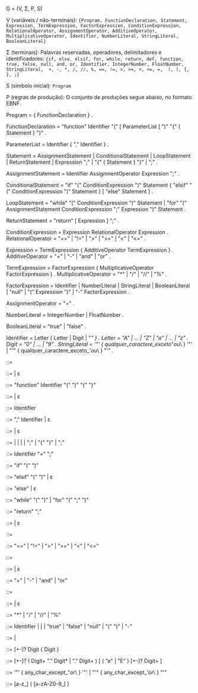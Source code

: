 G = (V, Σ, P, S)


  V (variáveis / não-terminais):
    `{Program, FunctionDeclaration, Statement, Expression, TermExpression, FactorExpression, ConditionExpression, RelationalOperator, AssignmentOperator, AdditiveOperator, MultiplicativeOperator, Identifier, NumberLiteral, StringLiteral, BooleanLiteral}`

  Σ (terminais): Palavras reservadas, operadores, delimitadores e identificadores:
    `{if, else, elsif, for, while, return, def, function, true, false, null, and, or,
      Identifier, IntegerNumber, FloatNumber, StringLiteral, 
      +, -, *, /, //, %, ==, !=, >, >=, <, <=, =, 
      (, ), {, }, ;}`

  S (símbolo inicial):
    `Program`

  P (regras de produção):
    O conjunto de produções segue abaixo, no formato EBNF.




Program                 = { FunctionDeclaration } .

FunctionDeclaration     = "function" Identifier "(" [ ParameterList ] ")" "{" { Statement } "}" .

ParameterList           = Identifier { "," Identifier } .

Statement               = AssignmentStatement
                        | ConditionalStatement
                        | LoopStatement
                        | ReturnStatement
                        | Expression ";"
                        | "{" { Statement } "}"
                        | ";" .

AssignmentStatement     = Identifier AssignmentOperator Expression ";" .

ConditionalStatement    = "if" "(" ConditionExpression ")" Statement 
                        { "elsif" "(" ConditionExpression ")" Statement } 
                        [ "else" Statement ] .

LoopStatement           = "while" "(" ConditionExpression ")" Statement
                        | "for" "(" AssignmentStatement ConditionExpression ";" Expression ")" Statement .

ReturnStatement         = "return" [ Expression ] ";" .

ConditionExpression     = Expression RelationalOperator Expression .
RelationalOperator      = "==" | "!=" | ">" | ">=" | "<" | "<=" .

Expression              = TermExpression { AdditiveOperator TermExpression } .
AdditiveOperator        = "+" | "-" | "and" | "or" .

TermExpression          = FactorExpression { MultiplicativeOperator FactorExpression } .
MultiplicativeOperator  = "*" | "/" | "//" | "%" .

FactorExpression        = Identifier
                        | NumberLiteral
                        | StringLiteral
                        | BooleanLiteral
                        | "null"
                        | "(" Expression ")"
                        | "-" FactorExpression .

AssignmentOperator      = "=" .

NumberLiteral           = IntegerNumber | FloatNumber .

BooleanLiteral          = "true" | "false" .

Identifier              = Letter { Letter | Digit | "_" } .
Letter                  = "A" | ... | "Z" | "a" | ... | "z" .
Digit                   = "0" | ... | "9" .
StringLiteral           = '"' { qualquer_caractere_exceto_"_ou_\ } '"' 
                        | "'" { qualquer_caractere_exceto_'_ou_\ } "'" .



<Program>                   ::= <FunctionDeclarationList>

<FunctionDeclarationList>    ::= <FunctionDeclaration> <FunctionDeclarationList> | ε

<FunctionDeclaration>        ::= "function" Identifier "(" <ParameterListOpt> ")" "{" <StatementList> "}"

<ParameterListOpt>           ::= <ParameterList> | ε

<ParameterList>              ::= Identifier <ParameterListTail>

<ParameterListTail>          ::= "," Identifier <ParameterListTail> | ε

<StatementList>              ::= <Statement> <StatementList> | ε

<Statement>                  ::= <AssignmentStatement>
                               | <ConditionalStatement>
                               | <LoopStatement>
                               | <ReturnStatement>
                               | <Expression> ";"
                               | "{" <StatementList> "}"
                               | ";"

<AssignmentStatement>        ::= Identifier "=" <Expression> ";"

<ConditionalStatement>       ::= "if" "(" <ConditionExpression> ")" <Statement> <ElsifPart> <ElsePart>

<ElsifPart>                  ::= "elsif" "(" <ConditionExpression> ")" <Statement> <ElsifPart> | ε

<ElsePart>                   ::= "else" <Statement> | ε

<LoopStatement>              ::= "while" "(" <ConditionExpression> ")" <Statement>
                               | "for" "(" <AssignmentStatement> <ConditionExpression> ";" <Expression> ")" <Statement>

<ReturnStatement>            ::= "return" <ExpressionOpt> ";"

<ExpressionOpt>              ::= <Expression> | ε

<ConditionExpression>        ::= <Expression> <RelationalOperator> <Expression>

<RelationalOperator>         ::= "==" | "!=" | ">" | ">=" | "<" | "<="

<Expression>                 ::= <TermExpression> <ExpressionTail>

<ExpressionTail>             ::= <AdditiveOperator> <TermExpression> <ExpressionTail> | ε

<AdditiveOperator>           ::= "+" | "-" | "and" | "or"

<TermExpression>             ::= <FactorExpression> <TermTail>

<TermTail>                   ::= <MultiplicativeOperator> <FactorExpression> <TermTail> | ε

<MultiplicativeOperator>     ::= "*" | "/" | "//" | "%"

<FactorExpression>           ::= Identifier
                               | <NumberLiteral>
                               | <StringLiteral>
                               | "true"
                               | "false"
                               | "null"
                               | "(" <Expression> ")"
                               | "-" <FactorExpression>

<NumberLiteral>              ::= <IntegerNumber> | <FloatNumber>

<IntegerNumber>              ::= [+-]? Digit { Digit }

<FloatNumber>                ::= [+-]? ( Digit+ "." Digit* | "." Digit+ ) [ ( "e" | "E" ) [+-]? Digit+ ]

<StringLiteral>              ::= '"' { any_char_except_"_or_\ } '"' 
                               | "'" { any_char_except_'_or_\ } "'"

<Identifier>                 ::= [a-z_] { [a-zA-Z0-9_] }


